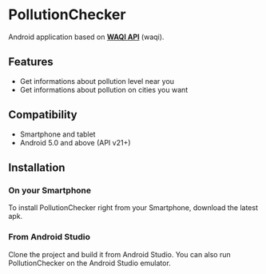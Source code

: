 # PollutionChecker

Android application based on [**WAQI API**](http://waqi.info/) (waqi).

## Features

- Get informations about pollution level near you
- Get informations about pollution on cities you want


## Compatibility

- Smartphone and tablet
- Android 5.0 and above (API v21+)

## Installation

### On your Smartphone

To install PollutionChecker right from your Smartphone, download the latest apk.

### From Android Studio

Clone the project and build it from Android Studio. You can also run PollutionChecker on the Android Studio emulator.
